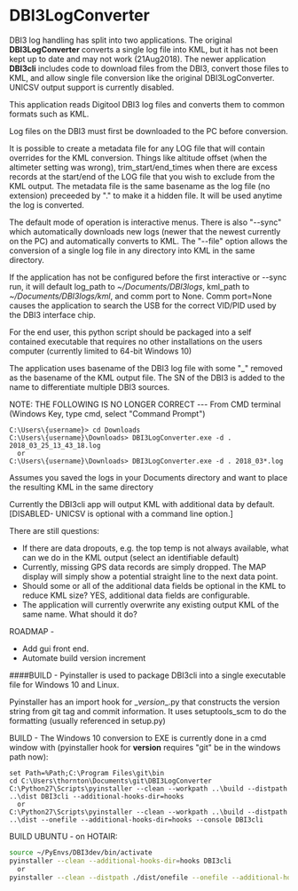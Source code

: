 # DBI3LogConverter
DBI3 log handling has split into two applications.  The original **DBI3LogConverter** converts
a single log file into KML, but it has not been kept up to date and may not work (21Aug2018).
The newer application **DBI3cli** includes code to download files from the DBI3, convert those files to KML, and allow single file conversion like the original DBI3LogConverter.  UNICSV output support is currently disabled.

This application reads Digitool DBI3 log files and converts them to common formats such as KML.

Log files on the DBI3 must first be downloaded to the PC before conversion.

It is possible to create a metadata file for any LOG file that will contain overrides for the KML conversion.  Things like altitude offset (when the altimeter setting was wrong), trim_start/end_times when there are
excess records at the start/end of the LOG file that you wish to exclude from the KML output.  The metadata file is the same basename as the log file (no extension) preceeded by "." to make it a hidden file.
It will be used anytime the log is converted.

The default mode of operation is interactive menus.  There is also "--sync" which automatically
downloads new logs (newer that the newest currently on the PC) and automatically converts to
KML.  The "--file" option allows the conversion of a single log file in any directory into KML in the same
directory.

If the application has not be configured before the first interactive or --sync run, it will
default log_path to *~/Documents/DBI3logs*, kml_path to *~/Documents/DBI3logs/kml*, and comm
port to None.  Comm port=None causes the application to search the USB for the correct
VID/PID used by the DBI3 interface chip.

For the end user, this python script should be packaged into a self contained executable that requires no other installations on the users computer (currently limited to 64-bit Windows 10)

The application uses basename of the DBI3 log file with some "_" removed as the basename of the KML output file.  The SN of the DBI3 is added to the name to differentiate multiple DBI3 sources.

NOTE:  THE FOLLOWING IS NO LONGER CORRECT ---
From CMD terminal (Windows Key, type cmd, select "Command Prompt")
```command
C:\Users\{username}> cd Downloads
C:\Users\{username}\Downloads> DBI3LogConverter.exe -d . 2018_03_25_13_43_18.log
  or
C:\Users\{username}\Downloads> DBI3LogConverter.exe -d . 2018_03*.log
```
Assumes you saved the logs in your Documents directory and want to place the resulting KML in the same directory



Currently the DBI3cli app will output KML with additional data by default.  [DISABLED- UNICSV is optional with a command line option.]

There are still questions:
- If there are data dropouts, e.g. the top temp is not always available, what can we do in the KML output (select an identifiable default)
- Currently, missing GPS data records are simply dropped.  The MAP display will simply show a potential straight line to the next data point.
- Should some or all of the additional data fields be optional in the KML to reduce KML size?  YES, additional data fields are configurable.
- The application will currently overwrite any existing output KML of the same name.  What should it do?

ROADMAP -
- Add gui front end.
- Automate build version increment

####BUILD -
Pyinstaller is used to package DBI3cli into a single executable file for Windows 10 and Linux.

Pyinstaller has an import hook for \__version__.py that constructs the version string from git tag and commit information.  It uses setuptools_scm to do the formatting (usually referenced in setup.py)

BUILD - The Windows 10 conversion to EXE is currently done in a cmd window with
(pyinstaller hook for __version__ requires "git" be in the windows path now):
```command
set Path=%Path;C:\Program Files\git\bin
cd C:\Users\thornton\Documents\git\DBI3LogConverter
C:\Python27\Scripts\pyinstaller --clean --workpath ..\build --distpath ..\dist DBI3cli --additional-hooks-dir=hooks
  or
C:\Python27\Scripts\pyinstaller --clean --workpath ..\build --distpath ..\dist --onefile --additional-hooks-dir=hooks --console DBI3cli
```

BUILD UBUNTU - on HOTAIR:
```bash
source ~/PyEnvs/DBI3dev/bin/activate
pyinstaller --clean --additional-hooks-dir=hooks DBI3cli
  or
pyinstaller --clean --distpath ./dist/onefile --onefile --additional-hooks-dir=hooks DBI3cli
```
